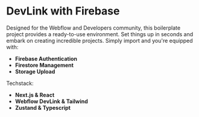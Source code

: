 # DevLink with Firebase

Designed for the Webflow and Developers community, this boilerplate project provides a ready-to-use environment. Set things up in seconds and embark on creating incredible projects. Simply import and you're equipped with:

- **Firebase Authentication**
- **Firestore Management**
- **Storage Upload**

Techstack:
- **Next.js & React**
- **Webflow DevLink & Tailwind**
- **Zustand & Typescript**